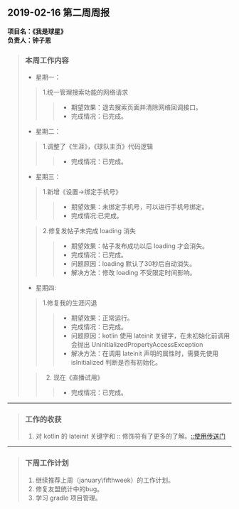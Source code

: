 ## 2019-02-16 第二周周报  

**项目名：《我是球星》**  
**负责人：钟子恩**

> ### 本周工作内容
> 
> * 星期一：
> > 1.统一管理搜索功能的网络请求
> >> * 期望效果：退去搜索页面并清除网络回调接口。
> >> * 完成情况：已完成。
> 
> * 星期二：
> > 1.调整了《生涯》，《球队主页》代码逻辑
> >> * 完成情况：已完成。
> 
> * 星期三：
> > 1.新增《设置->绑定手机号》
> >> * 期望效果：未绑定手机号，可以进行手机号绑定。
> >> * 完成情况:已完成。
> 
> > 2.修复发帖子未完成 loading 消失
> >> * 期望效果：帖子发布成功以后 loading 才会消失。
> >> * 完成情况：已完成。
> >> * 问题原因：loading 默认了30秒后自动消失。
> >> * 解决方法：修改 loading 不受限定时间影响。
> 
> * 星期四:
> > 1.修复我的生涯闪退
> >> * 期望效果：正常运行。
> >> * 完成情况：已完成。
> >> * 问题原因：kotlin 使用 lateinit 关键字，在未初始化前调用会抛出 UninitializedPropertyAccessException
> >> * 解决方法：在调用 lateinit 声明的属性时，需要先使用 isInitialized 判断是否有初始化。
> 
> > 2. 现在《直播试用》
> >> * 完成情况：已完成。

-------------------------------------------------------------------

> ### 工作的收获
> 
> 1. 对 kotlin 的 lateinit 关键字和 :: 修饰符有了更多的了解。[::使用传送门](https://www.kotlincn.net/docs/reference/reflection.html#%E5%87%BD%E6%95%B0%E5%BC%95%E7%94%A8)

-------------------------------------------------------------------

> ### 下周工作计划
> 
> 1. 继续推荐上周（january\fifthweek）的工作计划。
> 2. 修复友盟统计中的bug。
> 3. 学习 gradle 项目管理。